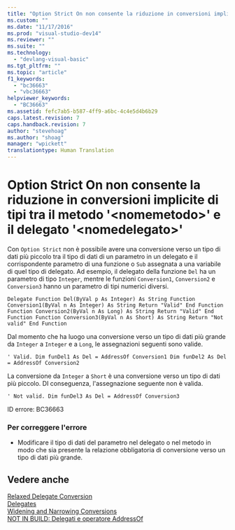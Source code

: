 ```yaml
---
title: "Option Strict On non consente la riduzione in conversioni implicite di tipi tra il metodo &#39;&lt;nomemetodo&gt;&#39; e il delegato &#39;&lt;nomedelegato&gt;&#39; | Microsoft Docs"
ms.custom: ""
ms.date: "11/17/2016"
ms.prod: "visual-studio-dev14"
ms.reviewer: ""
ms.suite: ""
ms.technology: 
  - "devlang-visual-basic"
ms.tgt_pltfrm: ""
ms.topic: "article"
f1_keywords: 
  - "bc36663"
  - "vbc36663"
helpviewer_keywords: 
  - "BC36663"
ms.assetid: fefc7ab5-b587-4ff9-a6bc-4c4e5d4b6b29
caps.latest.revision: 7
caps.handback.revision: 7
author: "stevehoag"
ms.author: "shoag"
manager: "wpickett"
translationtype: Human Translation
---
```

# Option Strict On non consente la riduzione in conversioni implicite di tipi tra il metodo &#39;&lt;nomemetodo&gt;&#39; e il delegato &#39;&lt;nomedelegato&gt;&#39;
Con `Option Strict` non è possibile avere una conversione verso un tipo di dati più piccolo tra il tipo di dati di un parametro in un delegato e il corrispondente parametro di una funzione o `Sub` assegnata a una variabile di quel tipo di delegato. Ad esempio, il delegato della funzione `Del` ha un parametro di tipo `Integer`, mentre le funzioni `Conversion1`, `Conversion2` e `Conversion3` hanno un parametro di tipi numerici diversi.  
  
```vb#  
Delegate Function Del(ByVal p As Integer) As String Function Conversion1(ByVal n As Integer) As String Return "Valid" End Function Function Conversion2(ByVal n As Long) As String Return "Valid" End Function Function Conversion3(ByVal n As Short) As String Return "Not valid" End Function  
```  
  
 Dal momento che ha luogo una conversione verso un tipo di dati più grande da `Integer` a `Integer` e a `Long`, le assegnazioni seguenti sono valide.  
  
```vb#  
' Valid. Dim funDel1 As Del = AddressOf Conversion1 Dim funDel2 As Del = AddressOf Conversion2  
```  
  
 La conversione da `Integer` a `Short` è una conversione verso un tipo di dati più piccolo. DI conseguenza, l'assegnazione seguente non è valida.  
  
```vb#  
' Not valid. Dim funDel3 As Del = AddressOf Conversion3  
```  
  
 ID errore: BC36663  
  
### Per correggere l'errore  
  
-   Modificare il tipo di dati del parametro nel delegato o nel metodo in modo che sia presente la relazione obbligatoria di conversione verso un tipo di dati più grande.  
  
## Vedere anche  
 [Relaxed Delegate Conversion](../../visual-basic/programming-guide/language-features/delegates/relaxed-delegate-conversion.md)   
 [Delegates](../../visual-basic/programming-guide/language-features/delegates/delegates.md)   
 [Widening and Narrowing Conversions](../../visual-basic/programming-guide/language-features/data-types/widening-and-narrowing-conversions.md)   
 [NOT IN BUILD: Delegati e operatore AddressOf](http://msdn.microsoft.com/it-it/7b2ed932-8598-4355-b2f7-5cedb23ee86f)
